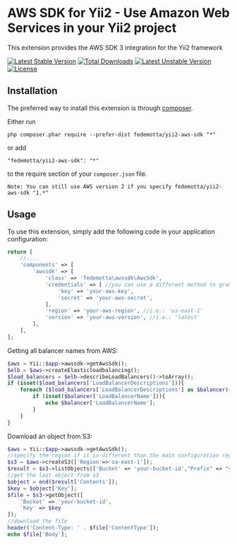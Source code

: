 AWS SDK for Yii2 - Use Amazon Web Services in your Yii2 project
===============================================================
This extension provides the AWS SDK 3 integration for the Yii2 framework

[![Latest Stable Version](https://poser.pugx.org/fedemotta/yii2-aws-sdk/v/stable)](https://packagist.org/packages/fedemotta/yii2-aws-sdk) [![Total Downloads](https://poser.pugx.org/fedemotta/yii2-aws-sdk/downloads)](https://packagist.org/packages/fedemotta/yii2-aws-sdk) [![Latest Unstable Version](https://poser.pugx.org/fedemotta/yii2-aws-sdk/v/unstable)](https://packagist.org/packages/fedemotta/yii2-aws-sdk) [![License](https://poser.pugx.org/fedemotta/yii2-aws-sdk/license)](https://packagist.org/packages/fedemotta/yii2-aws-sdk)

Installation
------------

The preferred way to install this extension is through [composer](http://getcomposer.org/download/).

Either run

```
php composer.phar require --prefer-dist fedemotta/yii2-aws-sdk "*"
```

or add

```
"fedemotta/yii2-aws-sdk": "*"
```

to the require section of your `composer.json` file.

```
Note: You can still use AWS version 2 if you specify fedemotta/yii2-aws-sdk "1.*"
```

Usage
-----

To use this extension, simply add the following code in your application configuration:

```php
return [
    //....
    'components' => [
        'awssdk' => [
            'class' => 'fedemotta\awssdk\AwsSdk',
            'credentials' => [ //you can use a different method to grant access
                'key' => 'your-aws-key',
                'secret' => 'your-aws-secret',
            ],
            'region' => 'your-aws-region', //i.e.: 'us-east-1'
            'version' => 'your-aws-version', //i.e.: 'latest'
        ],
    ],
];
```

Getting all balancer names from AWS:

```php
$aws = Yii::$app->awssdk->getAwsSdk();
$elb = $aws->createElasticloadbalancing();
$load_balancers = $elb->describeLoadBalancers()->toArray();
if (isset($load_balancers['LoadBalancerDescriptions'])){
    foreach ($load_balancers['LoadBalancerDescriptions'] as $balancer){
        if (isset($balancer['LoadBalancerName'])){ 
            echo $balancer['LoadBalancerName'];
        }
    }
}
```

Download an object from S3:
```php
$aws = Yii::$app->awssdk->getAwsSdk();
//specify the region if it is different than the main configuration region
$s3 = $aws->createS3(['Region'=>'sa-east-1']);
$result = $s3->listObjects(['Bucket' => 'your-bucket-id',"Prefix" => "your-path"])->toArray();
//get the last object from s3
$object = end($result['Contents']);
$key = $object['Key'];
$file = $s3->getObject([
    'Bucket' => 'your-bucket-id',
    'Key' => $key
]);
//download the file
header('Content-Type: ' . $file['ContentType']);
echo $file['Body'];
```
